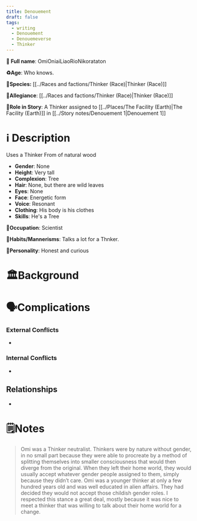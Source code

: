```yaml
---
title: Denouement
draft: false
tags:
  - writing
  - Denouement
  - Denouemeverse
  - Thinker
---
```


**💫 Full name**: OmiOniaiLiaoRioNikorataton

**♻️Age**:  Who knows. 

👾**Species:** [[../Races and factions/Thinker (Race)|Thinker (Race)]]

🏅**Allegiance**: [[../Races and factions/Thinker (Race)|Thinker (Race)]]

**🎲Role in Story**: A Thinker assigned to [[../Places/The Facility (Earth)|The Facility (Earth)]] in [[../Story notes/Denouement 1|Denouement 1]]

# ℹ️ Description

Uses a Thinker From of natural wood

* **Gender**: None
* **Height**:  Very tall
* **Complexion**: Tree
* **Hair**: None, but there are wild leaves
* **Eyes**:  None
* **Face**: Energetic form
* **Voice**:  Resonant 
* **Clothing**:  His body is his clothes
* **Skills**: He's a Tree 

**💼Occupation**: Scientist

**🎺Habits/Mannerisms**: Talks a lot for a Thnker.

**🧨Personality**:  Honest and curious 

# 🏛️Background

# 🗣️Complications

### **External Conflicts**

- 

### **Internal Conflicts**

- 

## Relationships

- 

# 🗒️Notes

>Omi was a Thinker neutralist. Thinkers were by nature without gender, in no small part because they were able to procreate by a method of splitting themselves into smaller consciousness that would then diverge from the original. When they left their home world, they would usually accept whatever gender people assigned to them, simply because they didn’t care. Omi was a younger thinker at only a few hundred years old and was well educated in alien affairs. They had decided they would not accept those childish gender roles. I respected this stance a great deal, mostly because it was nice to meet a thinker that was willing to talk about their home world for a change.